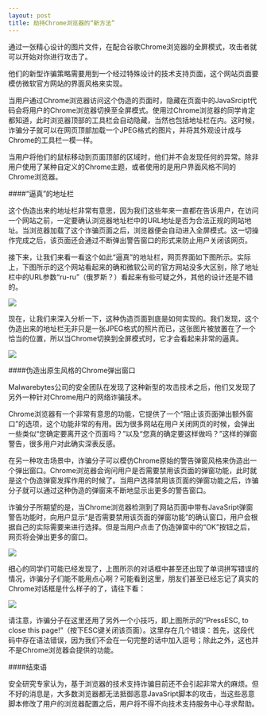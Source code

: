 ```yaml
---
layout: post
title: 劫持Chrome浏览器的“新方法”
---
```


通过一张精心设计的图片文件，在配合谷歌Chrome浏览器的全屏模式，攻击者就可以开始对你进行攻击了。  

他们的新型诈骗策略需要用到一个经过特殊设计的技术支持页面，这个网站页面要模仿微软官方网站的界面风格来实现。  

当用户通过Chrome浏览器访问这个伪造的页面时，隐藏在页面中的JavaSrcipt代码会将用户的Chrome浏览器切换至全屏模式。使用过Chrome浏览器的同学肯定都知道，此时浏览器顶部的工具栏会自动隐藏，当然也包括地址栏在内。这时候，诈骗分子就可以在网页顶部加载一个JPEG格式的图片，并将其外观设计成与Chrome的工具栏一模一样。  

当用户将他们的鼠标移动到页面顶部的区域时，他们并不会发现任何的异常。除非用户使用了某种自定义的Chrome主题，或者使用的是用户界面风格不同的Chrome浏览器。  

####“逼真”的地址栏

这个伪造出来的地址栏非常有意思，因为我们这些年来一直都在告诉用户，在访问一个网站之前，一定要确认浏览器地址栏中的URL地址是否为合法正规的网站地址。当浏览器加载了这个诈骗页面之后，浏览器便会自动进入全屏模式。这一切操作完成之后，该页面还会通过不断弹出警告窗口的形式来防止用户关闭该网页。  

接下来，让我们来看一看这个如此“逼真”的地址栏，网页界面如下图所示。实际上，下图所示的这个网站看起来的确和微软公司的官方网站没多大区别，除了地址栏中的URL参数“ru-ru”（俄罗斯？）看起来有些可疑之外，其他的设计还是不错的。  

  ![](http://image.3001.net/images/20160830/14725528192298.png!small)  

现在，让我们来深入分析一下，这种伪造页面到底是如何实现的。我们发现，这个伪造出来的地址栏无非只是一张JPEG格式的照片而已，这张图片被放置在了一个恰当的位置，所以当Chrome切换到全屏模式时，它才会看起来非常的逼真。  

![](http://image.3001.net/images/20160830/14725528497237.png!small)  

####伪造出原生风格的Chrome弹出窗口

Malwarebytes公司的安全团队在发现了这种新型的攻击技术之后，他们又发现了另外一种针对Chrome用户的网络诈骗技术。  

Chrome浏览器有一个非常有意思的功能，它提供了一个“阻止该页面弹出额外窗口”的选项，这个功能非常的有用。因为很多网站在用户关闭网页的时候，会弹出一些类似“您确定要离开这个页面吗？”以及“您真的确定要这样做吗？”这样的弹窗警告，很多用户对此确实深表反感。  

在另一种攻击场景中，诈骗分子可以模仿Chrome原始的警告弹窗风格来伪造出一个弹出窗口。Chrome浏览器会询问用户是否需要禁用该页面的弹窗功能，此时就是这个伪造弹窗发挥作用的时候了。当用户选择禁用该页面的弹窗功能之后，诈骗分子就可以通过这种伪造的弹窗来不断地显示出更多的警告窗口。  

诈骗分子所期望的是，当Chrome浏览器检测到了网站页面中带有JavaSript弹窗警告功能时，向用户显示“是否需要禁用该页面的弹窗功能”的确认窗口，用户会根据自己的实际需要来进行选择。但是当用户点击了伪造弹窗中的“OK”按钮之后，网页将会弹出更多的窗口。  

![](http://image.3001.net/images/20160830/14725528629451.png!small)  

细心的同学们可能已经发现了，上图所示的对话框中甚至还出现了单词拼写错误的情况，诈骗分子们能不能用点心啊？可能看到这里，朋友们甚至已经忘记了真实的Chrome对话框是什么样子的了，请往下看：  

![](http://image.3001.net/images/20160830/14725528703838.png!small)  

请注意，诈骗分子在这里还用了另外一个小技巧，即上图所示的“PressESC, to close this page!”（按下ESC键关闭该页面）。这里存在几个错误：首先，这段代码中存在语法错误，因为我们不会在一句完整的话中加入逗号；除此之外，这也并不是Chrome浏览器会提供的功能。  

####结束语

安全研究专家认为，基于浏览器的技术支持诈骗目前还不会引起非常大的麻烦。但不好的消息是，大多数浏览器都无法抵御恶意JavaSript脚本的攻击，当这些恶意脚本修改了用户的浏览器配置之后，用户将不得不向技术支持服务中心寻求帮助。  
